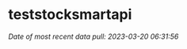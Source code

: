 
<!-- README.md is generated from README.Rmd. Please edit that file -->

# teststocksmartapi

*Date of most recent data pull: 2023-03-20 06:31:56*
